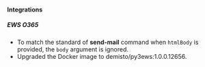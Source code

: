 
#### Integrations
##### EWS O365
- To match the standard of **send-mail** command when `htmlBody` is provided, the `body` argument is ignored.
- Upgraded the Docker image to demisto/py3ews:1.0.0.12656.